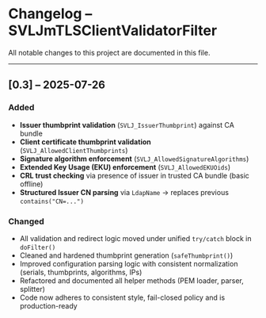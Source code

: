 # Changelog – SVLJmTLSClientValidatorFilter

All notable changes to this project are documented in this file.  

---

## [0.3] – 2025-07-26

### Added
- **Issuer thumbprint validation** (`SVLJ_IssuerThumbprint`) against CA bundle
- **Client certificate thumbprint validation** (`SVLJ_AllowedClientThumbprints`)
- **Signature algorithm enforcement** (`SVLJ_AllowedSignatureAlgorithms`)
- **Extended Key Usage (EKU) enforcement** (`SVLJ_AllowedEKUOids`)
- **CRL trust checking** via presence of issuer in trusted CA bundle (basic offline)
- **Structured Issuer CN parsing** via `LdapName` → replaces previous `contains("CN=...")`

### Changed
- All validation and redirect logic moved under unified `try/catch` block in `doFilter()`
- Cleaned and hardened thumbprint generation (`safeThumbprint()`)
- Improved configuration parsing logic with consistent normalization (serials, thumbprints, algorithms, IPs)
- Refactored and documented all helper methods (PEM loader, parser, splitter)
- Code now adheres to consistent style, fail-closed policy and is production-ready
